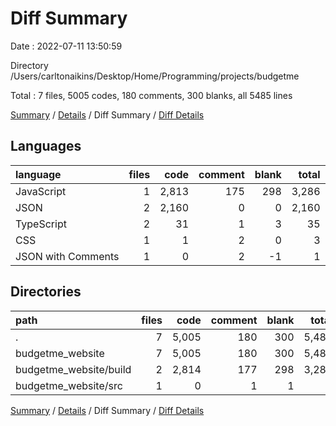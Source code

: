 # Diff Summary

Date : 2022-07-11 13:50:59

Directory /Users/carltonaikins/Desktop/Home/Programming/projects/budgetme

Total : 7 files,  5005 codes, 180 comments, 300 blanks, all 5485 lines

[Summary](results.md) / [Details](details.md) / Diff Summary / [Diff Details](diff-details.md)

## Languages
| language | files | code | comment | blank | total |
| :--- | ---: | ---: | ---: | ---: | ---: |
| JavaScript | 1 | 2,813 | 175 | 298 | 3,286 |
| JSON | 2 | 2,160 | 0 | 0 | 2,160 |
| TypeScript | 2 | 31 | 1 | 3 | 35 |
| CSS | 1 | 1 | 2 | 0 | 3 |
| JSON with Comments | 1 | 0 | 2 | -1 | 1 |

## Directories
| path | files | code | comment | blank | total |
| :--- | ---: | ---: | ---: | ---: | ---: |
| . | 7 | 5,005 | 180 | 300 | 5,485 |
| budgetme_website | 7 | 5,005 | 180 | 300 | 5,485 |
| budgetme_website/build | 2 | 2,814 | 177 | 298 | 3,289 |
| budgetme_website/src | 1 | 0 | 1 | 1 | 2 |

[Summary](results.md) / [Details](details.md) / Diff Summary / [Diff Details](diff-details.md)